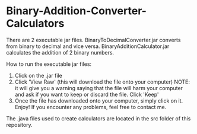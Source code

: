 # Binary-Addition-Converter-Calculators
There are 2 executable jar files. BinaryToDecimalConverter.jar converts from binary to decimal and vice versa. BinaryAdditionCalculator.jar calculates the addition of 2 binary numbers. 

How to run the executable jar files:
1. Click on the .jar file
2. Click 'View Raw' (this will download the file onto your computer)
   NOTE: it will give you a warning saying that the file will harm your computer and ask if you want to keep or discard the file. Click            'Keep'
3. Once the file has downloaded onto your computer, simply click on it. Enjoy!
If you encounter any problems, feel free to contact me. 

The .java files used to create calculators are located in the src folder of this repository. 



